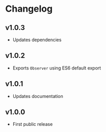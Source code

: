 # Changelog

## v1.0.3
- Updates dependencies

## v1.0.2
- Exports `Observer` using ES6 default export

## v1.0.1
- Updates documentation

## v1.0.0
- First public release
